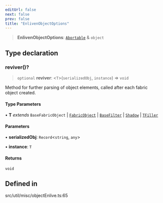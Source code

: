 ```yaml
---
editUrl: false
next: false
prev: false
title: "EnlivenObjectOptions"
---
```


> **EnlivenObjectOptions**: [`Abortable`](/api/type-aliases/abortable/) & `object`

## Type declaration

### reviver()?

> `optional` **reviver**: \<`T`\>(`serializedObj`, `instance`) => `void`

Method for further parsing of object elements,
called after each fabric object created.

#### Type Parameters

• **T** *extends* `BaseFabricObject` \| [`FabricObject`](/api/classes/fabricobject/) \| [`BaseFilter`](/api/namespaces/filters/classes/basefilter/) \| [`Shadow`](/api/classes/shadow/) \| [`TFiller`](/api/type-aliases/tfiller/)

#### Parameters

• **serializedObj**: `Record`\<`string`, `any`\>

• **instance**: `T`

#### Returns

`void`

## Defined in

src/util/misc/objectEnlive.ts:65

